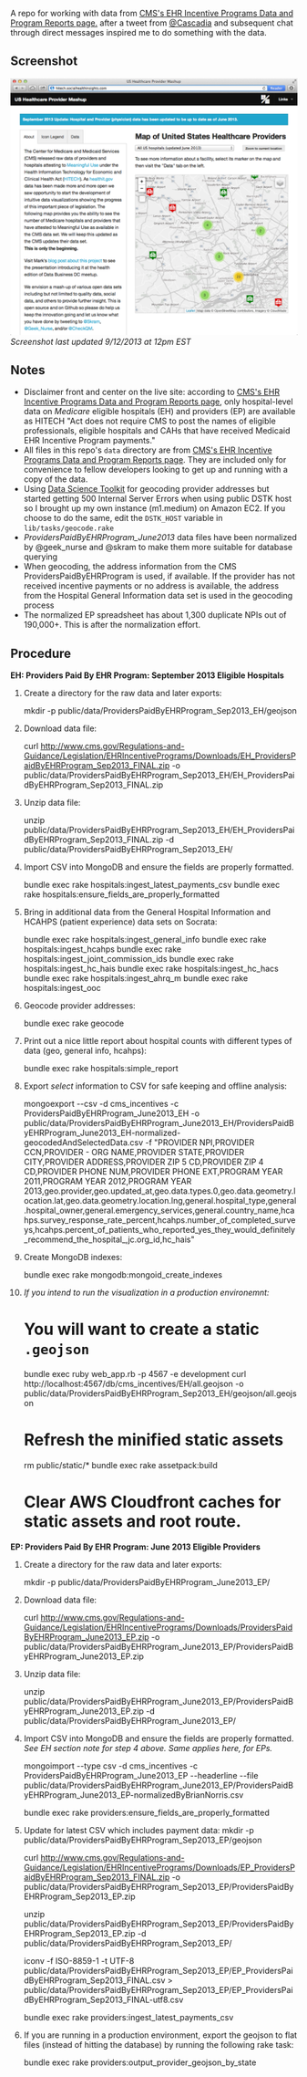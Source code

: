 A repo for working with data from [CMS's EHR Incentive Programs Data and Program Reports page.](http://www.cms.gov/Regulations-and-Guidance/Legislation/EHRIncentivePrograms/DataAndReports.html) after a tweet from [@Cascadia](https://twitter.com/cascadia/status/307973508833615873) and subsequent chat through direct messages inspired me to do something with the data.

Screenshot
----------
![Screenshot](public/screenshots/US_Healthcare_Provider_Mashup-2.png "Screenshot")
*Screenshot last updated 9/12/2013 at 12pm EST*

Notes
-----
* Disclaimer front and center on the live site: according to [CMS's EHR Incentive Programs Data and Program Reports page](http://www.cms.gov/Regulations-and-Guidance/Legislation/EHRIncentivePrograms/DataAndReports.html), only hospital-level data on _Medicare_ eligible hospitals (EH) and providers (EP) are available as HITECH "Act does not require CMS to post the names of eligible professionals, eligible hospitals and CAHs that have received Medicaid EHR Incentive Program payments."
* All files in this repo's `data` directory are from [CMS's EHR Incentive Programs Data and Program Reports page](http://www.cms.gov/Regulations-and-Guidance/Legislation/EHRIncentivePrograms/DataAndReports.html). They are included only for convenience to fellow developers looking to get up and running with a copy of the data.
* Using [Data Science Toolkit](http://www.datasciencetoolkit.org/) for geocoding provider addresses but started getting 500 Internal Server Errors when using public DSTK host so I brought up my own instance (m1.medium) on Amazon EC2. If you choose to do the same, edit the `DSTK_HOST` variable in `lib/tasks/geocode.rake`
* *ProvidersPaidByEHRProgram_June2013* data files have been normalized by @geek_nurse and @skram to make them more suitable for database querying
* When geocoding, the address information from the CMS ProvidersPaidByEHRProgram is used, if available. If the provider has not received incentive payments or no address is available, the address from the Hospital General Information data set is used in the geocoding process
* The normalized EP spreadsheet has about 1,300 duplicate NPIs out of 190,000+. This is after the normalization effort.

Procedure
---------
**EH: Providers Paid By EHR Program: September 2013 Eligible Hospitals**
  
  1. Create a directory for the raw data and later exports:
  
        mkdir -p public/data/ProvidersPaidByEHRProgram_Sep2013_EH/geojson

  2. Download data file:

        curl http://www.cms.gov/Regulations-and-Guidance/Legislation/EHRIncentivePrograms/Downloads/EH_ProvidersPaidByEHRProgram_Sep2013_FINAL.zip -o public/data/ProvidersPaidByEHRProgram_Sep2013_EH/EH_ProvidersPaidByEHRProgram_Sep2013_FINAL.zip

  3. Unzip data file:

        unzip public/data/ProvidersPaidByEHRProgram_Sep2013_EH/EH_ProvidersPaidByEHRProgram_Sep2013_FINAL.zip -d public/data/ProvidersPaidByEHRProgram_Sep2013_EH/

  4. Import CSV into MongoDB and ensure the fields are properly formatted. 

        bundle exec rake hospitals:ingest_latest_payments_csv
        bundle exec rake hospitals:ensure_fields_are_properly_formatted

  5. Bring in additional data from the General Hospital Information and HCAHPS (patient experience) data sets on Socrata:

        bundle exec rake hospitals:ingest_general_info
        bundle exec rake hospitals:ingest_hcahps
        bundle exec rake hospitals:ingest_joint_commission_ids
        bundle exec rake hospitals:ingest_hc_hais
        bundle exec rake hospitals:ingest_hc_hacs
        bundle exec rake hospitals:ingest_ahrq_m
        bundle exec rake hospitals:ingest_ooc

  6. Geocode provider addresses:

        bundle exec rake geocode

  7. Print out a nice little report about hospital counts with different types of data (geo, general info, hcahps):

        bundle exec rake hospitals:simple_report

  8. Export _select_ information to CSV for safe keeping and offline analysis: 

        mongoexport --csv -d cms_incentives -c ProvidersPaidByEHRProgram_June2013_EH -o public/data/ProvidersPaidByEHRProgram_June2013_EH/ProvidersPaidByEHRProgram_June2013_EH-normalized-geocodedAndSelectedData.csv -f "PROVIDER NPI,PROVIDER CCN,PROVIDER - ORG NAME,PROVIDER STATE,PROVIDER CITY,PROVIDER  ADDRESS,PROVIDER ZIP 5 CD,PROVIDER ZIP 4 CD,PROVIDER PHONE NUM,PROVIDER PHONE EXT,PROGRAM YEAR 2011,PROGRAM YEAR 2012,PROGRAM YEAR 2013,geo.provider,geo.updated_at,geo.data.types.0,geo.data.geometry.location.lat,geo.data.geometry.location.lng,general.hospital_type,general.hospital_owner,general.emergency_services,general.country_name,hcahps.survey_response_rate_percent,hcahps.number_of_completed_surveys,hcahps.percent_of_patients_who_reported_yes_they_would_definitely_recommend_the_hospital_,jc.org_id,hc_hais"
      
  9. Create MongoDB indexes:

        bundle exec rake mongodb:mongoid_create_indexes

  10. *If you intend to run the visualization in a production environemnt:*

        # You will want to create a static `.geojson` 
        bundle exec ruby web_app.rb -p 4567 -e development
        curl http://localhost:4567/db/cms_incentives/EH/all.geojson -o public/data/ProvidersPaidByEHRProgram_Sep2013_EH/geojson/all.geojson

        # Refresh the minified static assets
        rm public/static/*
        bundle exec rake assetpack:build
        # Clear AWS Cloudfront caches for static assets and root route.

**EP: Providers Paid By EHR Program: June 2013 Eligible Providers**
  
  1. Create a directory for the raw data and later exports:
  
        mkdir -p public/data/ProvidersPaidByEHRProgram_June2013_EP/

  2. Download data file:


        curl http://www.cms.gov/Regulations-and-Guidance/Legislation/EHRIncentivePrograms/Downloads/ProvidersPaidByEHRProgram_June2013_EP.zip -o public/data/ProvidersPaidByEHRProgram_June2013_EP/ProvidersPaidByEHRProgram_June2013_EP.zip

  3. Unzip data file:

        unzip public/data/ProvidersPaidByEHRProgram_June2013_EP/ProvidersPaidByEHRProgram_June2013_EP.zip -d public/data/ProvidersPaidByEHRProgram_June2013_EP/

  4. Import CSV into MongoDB and ensure the fields are properly formatted. _See EH section note for step 4 above. Same applies here, for EPs._    

        mongoimport --type csv -d cms_incentives -c ProvidersPaidByEHRProgram_June2013_EP --headerline --file public/data/ProvidersPaidByEHRProgram_June2013_EP/ProvidersPaidByEHRProgram_June2013_EP-normalizedByBrianNorris.csv

        bundle exec rake providers:ensure_fields_are_properly_formatted

  5. Update for latest CSV which includes payment data:
        mkdir -p public/data/ProvidersPaidByEHRProgram_Sep2013_EP/geojson

        curl http://www.cms.gov/Regulations-and-Guidance/Legislation/EHRIncentivePrograms/Downloads/EP_ProvidersPaidByEHRProgram_Sep2013_FINAL.zip -o public/data/ProvidersPaidByEHRProgram_Sep2013_EP/ProvidersPaidByEHRProgram_Sep2013_EP.zip

        unzip public/data/ProvidersPaidByEHRProgram_Sep2013_EP/ProvidersPaidByEHRProgram_Sep2013_EP.zip -d public/data/ProvidersPaidByEHRProgram_Sep2013_EP/

        iconv -f ISO-8859-1 -t UTF-8 public/data/ProvidersPaidByEHRProgram_Sep2013_EP/EP_ProvidersPaidByEHRProgram_Sep2013_FINAL.csv > public/data/ProvidersPaidByEHRProgram_Sep2013_EP/EP_ProvidersPaidByEHRProgram_Sep2013_FINAL-utf8.csv

        bundle exec rake providers:ingest_latest_payments_csv

  5. If you are running in a production environment, export the geojson to flat files (instead of hitting the database) by running the following rake task:

        bundle exec rake providers:output_provider_geojson_by_state
